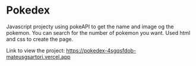 # Pokedex
Javascript projecty using pokeAPI to get the name and image og the pokemon. You can search for the number of pokemon you want. Used html and css to create the page.

Link to view the project: https://pokedex-4sgqsfdob-mateusgsartori.vercel.app
